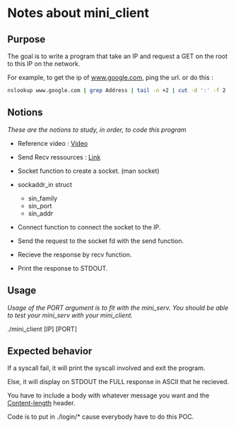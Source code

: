 # Notes about mini\_client

## Purpose

The goal is to write a program that take an IP and request a GET on the root to this IP on the network.

For example, to get the ip of www.google.com, ping the url.
or do this :

```bash
nslookup www.google.com | grep Address | tail -n +2 | cut -d ':' -f 2 | cut -c2-
```

## Notions

*These are the notions to study, in order, to code this program*

- Reference video : [Video](https://www.youtube.com/watch?v=bdIiTxtMaKA&list=PL9IEJIKnBJjH_zM5LnovnoaKlXML5qh17&index=2)
- Send Recv ressources : [Link](https://bousk.developpez.com/cours/reseau-c++/TCP/05-envoi-reception-serveur/)

- Socket function to create a socket. (man socket)
- sockaddr\_in struct
  - sin\_family
  - sin\_port
  - sin\_addr
- Connect function to connect the socket to the IP.
- Send the request to the socket fd with the send function.
- Recieve the response by recv function.
- Print the response to STDOUT.

## Usage

*Usage of the PORT argument is to fit with the mini_serv. You should be able to test your mini_serv with your mini_client.*

./mini\_client [IP] [PORT]

## Expected behavior

If a syscall fail, it will print the syscall involved and exit the program.

Else, it will display on STDOUT the FULL response in ASCII that he recieved.

You have to include a body with whatever message you want and the [Content-length](https://developer.mozilla.org/fr/docs/Web/HTTP/Headers/Content-Length) header.

Code is to put in ./login/\* cause everybody have to do this POC.
